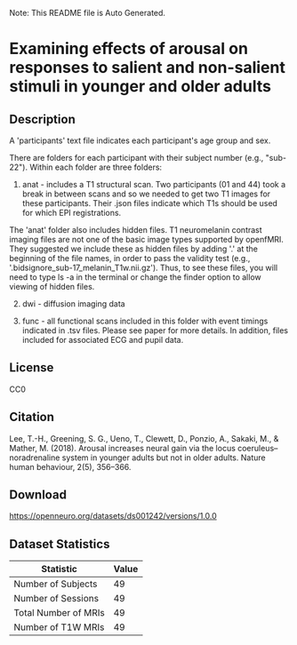 Note: This README file is Auto Generated.

# Examining effects of arousal on responses to salient and non-salient stimuli in younger and older adults

## Description

A 'participants' text file indicates each participant's age group and sex.

There are folders for each participant with their subject number (e.g., "sub-22"). Within each folder are three folders:

1. anat - includes a T1 structural scan. Two participants (01 and 44) took a break in between scans and so we needed to get two T1 images for these participants. Their .json files indicate which T1s should be used for which EPI registrations.

The 'anat' folder also includes hidden files. T1 neuromelanin contrast imaging files are not one of the basic image types supported by openfMRI. They suggested we include these as hidden files by adding '.' at the beginning of the file names, in order to pass the validity test (e.g., '.bidsignore_sub-17_melanin_T1w.nii.gz'). Thus, to see these files, you will need to type ls -a in the terminal or change the finder option to allow viewing of hidden files.

2. dwi - diffusion imaging data

3. func - all functional scans included in this folder with event timings indicated in .tsv files. Please see paper for more details. In addition, files included for associated ECG and pupil data.


## License

CC0

## Citation

Lee, T.-H., Greening, S. G., Ueno, T., Clewett, D., Ponzio, A., Sakaki, M., & Mather, M. (2018). Arousal increases neural gain via the locus coeruleus–noradrenaline system in younger adults but not in older adults. Nature human behaviour, 2(5), 356–366.

## Download

https://openneuro.org/datasets/ds001242/versions/1.0.0

## Dataset Statistics

| Statistic | Value |
| --- | --- |
| Number of Subjects | 49 |
| Number of Sessions | 49 |
| Total Number of MRIs | 49 |
| Number of T1W MRIs | 49 |

